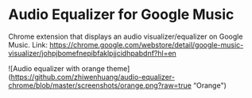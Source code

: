 # Audio Equalizer for Google Music

Chrome extension that displays an audio visualizer/equalizer on Google Music.
Link: https://chrome.google.com/webstore/detail/google-music-visualizer/johpjbomefnepibfaklpjjcidhpabdnf?hl=en

![Audio equalizer with orange theme](https://github.com/zhiwenhuang/audio-equalizer-chrome/blob/master/screenshots/orange.png?raw=true “Orange")
